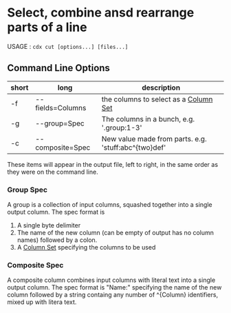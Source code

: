 # Select, combine ansd rearrange parts of a line

USAGE : `cdx cut [options...] [files...]`

## Command Line Options

|short|long|description|
|---|---|---|
|-f|--fields=Columns|the columns to select as a [Column Set](NamedColumns.md)|
|-g|--group=Spec|The columns in a bunch, e.g. '.group:1-3'|
|-c|--composite=Spec|New value made from parts. e.g. 'stuff:abc^{two}def'|

These items will appear in the output file, left to right, in the same order as they were on the command line.

### Group Spec
A group is a collection of input columns, squashed together into a single output column. The spec format is
1. A single byte delimiter
2. The name of the new column (can be empty of output has no column names) followed by a colon.
3. A [Column Set](NamedColumns.md) specifying the columns to be used

### Composite Spec
A composite column combines input columns with literal text into a single output column. The spec format is "Name:" specifying the name of the new column followed by a string containg any number of ^{Column} identifiers, mixed up with litera text.
